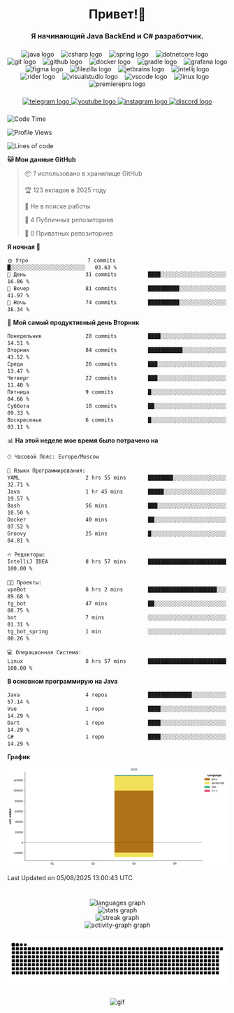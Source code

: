 <h1 align="center">Привет!👋</h1>

###

<h3 align="center">Я начинающий Java BackEnd и C# разработчик.</h3>

###

<div align="center">
  <img src="https://cdn.jsdelivr.net/gh/devicons/devicon/icons/java/java-original.svg" height="54" alt="java logo"  />
  <img width="8" />
  <img src="https://cdn.jsdelivr.net/gh/devicons/devicon/icons/csharp/csharp-original.svg" height="54" alt="csharp logo"  />
  <img width="8" />
  <img src="https://cdn.jsdelivr.net/gh/devicons/devicon/icons/spring/spring-original.svg" height="54" alt="spring logo"  />
  <img width="8" />
  <img src="https://cdn.jsdelivr.net/gh/devicons/devicon/icons/dotnetcore/dotnetcore-original.svg" height="54" alt="dotnetcore logo"  />
  <img width="8" />
  <img src="https://cdn.jsdelivr.net/gh/devicons/devicon/icons/git/git-original.svg" height="54" alt="git logo"  />
  <img width="8" />
  <img src="https://cdn.jsdelivr.net/gh/devicons/devicon/icons/github/github-original.svg" height="54" alt="github logo"  />
  <img width="8" />
  <img src="https://cdn.jsdelivr.net/gh/devicons/devicon/icons/docker/docker-original.svg" height="54" alt="docker logo"  />
  <img width="8" />
  <img src="https://cdn.jsdelivr.net/gh/devicons/devicon/icons/gradle/gradle-original.svg" height="54" alt="gradle logo"  />
  <img width="8" />
  <img src="https://cdn.jsdelivr.net/gh/devicons/devicon/icons/grafana/grafana-original.svg" height="54" alt="grafana logo"  />
  <img width="8" />
  <img src="https://cdn.jsdelivr.net/gh/devicons/devicon/icons/figma/figma-original.svg" height="54" alt="figma logo"  />
  <img width="8" />
  <img src="https://cdn.jsdelivr.net/gh/devicons/devicon/icons/filezilla/filezilla-plain.svg" height="54" alt="filezilla logo"  />
  <img width="8" />
  <img src="https://cdn.jsdelivr.net/gh/devicons/devicon/icons/jetbrains/jetbrains-original.svg" height="54" alt="jetbrains logo"  />
  <img width="8" />
  <img src="https://cdn.jsdelivr.net/gh/devicons/devicon/icons/intellij/intellij-original.svg" height="54" alt="intellij logo"  />
  <img width="8" />
  <img src="https://cdn.jsdelivr.net/gh/devicons/devicon/icons/rider/rider-original.svg" height="54" alt="rider logo"  />
  <img width="8" />
  <img src="https://cdn.jsdelivr.net/gh/devicons/devicon/icons/visualstudio/visualstudio-plain.svg" height="54" alt="visualstudio logo"  />
  <img width="8" />
  <img src="https://cdn.jsdelivr.net/gh/devicons/devicon/icons/vscode/vscode-original.svg" height="54" alt="vscode logo"  />
  <img width="8" />
  <img src="https://cdn.jsdelivr.net/gh/devicons/devicon/icons/linux/linux-original.svg" height="54" alt="linux logo"  />
  <img width="8" />
  <img src="https://cdn.jsdelivr.net/gh/devicons/devicon/icons/premierepro/premierepro-plain.svg" height="54" alt="premierepro logo"  />
</div>

###

<div align="center">
  <a href="t.me/son_of_dev228" target="_blank">
    <img src="https://img.shields.io/static/v1?message=Telegram&logo=telegram&label=&color=2CA5E0&logoColor=white&labelColor=&style=for-the-badge" height="25" alt="telegram logo"  />
  </a>
  <a href="https://www.youtube.com/@marensovich228" target="_blank">
    <img src="https://img.shields.io/static/v1?message=Youtube&logo=youtube&label=&color=FF0000&logoColor=white&labelColor=&style=for-the-badge" height="25" alt="youtube logo"  />
  </a>
  <a href="https://www.instagram.com/marensovich" target="_blank">
    <img src="https://img.shields.io/static/v1?message=Instagram&logo=instagram&label=&color=E4405F&logoColor=white&labelColor=&style=for-the-badge" height="25" alt="instagram logo"  />
  </a>
  <a href="https://discord.com/users/869841500127789066" target="_blank">
    <img src="https://img.shields.io/static/v1?message=Discord&logo=discord&label=&color=7289DA&logoColor=white&labelColor=&style=for-the-badge" height="25" alt="discord logo"  />
  </a>
</div>

###


<!--START_SECTION:waka-->
![Code Time](http://img.shields.io/badge/Code%20Time-67%20hrs%202%20mins-blue)

![Profile Views](http://img.shields.io/badge/%D0%9F%D1%80%D0%BE%D1%81%D0%BC%D0%BE%D1%82%D1%80%D0%BE%D0%B2%20%D0%BF%D1%80%D0%BE%D1%84%D0%B8%D0%BB%D1%8F-5-blue)

![Lines of code](https://img.shields.io/badge/%D0%A1%20Hello%20World%20%D0%BC%D0%BD%D0%BE%D1%8E%20%D0%B1%D1%8B%D0%BB%D0%BE%20%D0%BD%D0%B0%D0%BF%D0%B8%D1%81%D0%B0%D0%BD%D0%BE-39.9%20thousand%20%D1%81%D1%82%D1%80%D0%BE%D1%87%D0%B5%D0%BA%20%D0%BA%D0%BE%D0%B4%D0%B0-blue)

**🐱 Мои данные GitHub** 

> 📦 ? использовано в хранилище GitHub 
 > 
> 🏆 123 вкладов в 2025 году
 > 
> 🚫 Не в поиске работы
 > 
> 📜 4 Публичных репозиториев 
 > 
> 🔑 0 Приватных репозиториев 
 > 
**Я ночная 🦉** 

```text
🌞 Утро                   7 commits           █░░░░░░░░░░░░░░░░░░░░░░░░   03.63 % 
🌆 День                   31 commits          ████░░░░░░░░░░░░░░░░░░░░░   16.06 % 
🌃 Вечер                  81 commits          ██████████░░░░░░░░░░░░░░░   41.97 % 
🌙 Ночь                   74 commits          ██████████░░░░░░░░░░░░░░░   38.34 % 
```
📅 **Мой самый продуктивный день Вторник** 

```text
Понедельник              28 commits          ████░░░░░░░░░░░░░░░░░░░░░   14.51 % 
Вторник                  84 commits          ███████████░░░░░░░░░░░░░░   43.52 % 
Среда                    26 commits          ███░░░░░░░░░░░░░░░░░░░░░░   13.47 % 
Четверг                  22 commits          ███░░░░░░░░░░░░░░░░░░░░░░   11.40 % 
Пятница                  9 commits           █░░░░░░░░░░░░░░░░░░░░░░░░   04.66 % 
Суббота                  18 commits          ██░░░░░░░░░░░░░░░░░░░░░░░   09.33 % 
Воскресенье              6 commits           █░░░░░░░░░░░░░░░░░░░░░░░░   03.11 % 
```


📊 **На этой неделе мое время было потрачено на** 

```text
🕑︎ Часовой Пояс: Europe/Moscow

💬 Языки Программирования: 
YAML                     2 hrs 55 mins       ████████░░░░░░░░░░░░░░░░░   32.71 % 
Java                     1 hr 45 mins        █████░░░░░░░░░░░░░░░░░░░░   19.57 % 
Bash                     56 mins             ███░░░░░░░░░░░░░░░░░░░░░░   10.50 % 
Docker                   40 mins             ██░░░░░░░░░░░░░░░░░░░░░░░   07.52 % 
Groovy                   25 mins             █░░░░░░░░░░░░░░░░░░░░░░░░   04.81 % 

🔥 Редакторы: 
IntelliJ IDEA            8 hrs 57 mins       █████████████████████████   100.00 % 

🐱‍💻 Проекты: 
vpnBot                   8 hrs 2 mins        ██████████████████████░░░   89.68 % 
tg_bot                   47 mins             ██░░░░░░░░░░░░░░░░░░░░░░░   08.75 % 
bot                      7 mins              ░░░░░░░░░░░░░░░░░░░░░░░░░   01.31 % 
tg_bot_spring            1 min               ░░░░░░░░░░░░░░░░░░░░░░░░░   00.26 % 

💻 Операционная Система: 
Linux                    8 hrs 57 mins       █████████████████████████   100.00 % 
```

**В основном программирую на Java** 

```text
Java                     4 repos             ██████████████░░░░░░░░░░░   57.14 % 
Vue                      1 repo              ████░░░░░░░░░░░░░░░░░░░░░   14.29 % 
Dart                     1 repo              ████░░░░░░░░░░░░░░░░░░░░░   14.29 % 
C#                       1 repo              ████░░░░░░░░░░░░░░░░░░░░░   14.29 % 
```



**График**

![Lines of Code chart](https://raw.githubusercontent.com/marensovich/marensovich/main/assets/bar_graph.png)


 Last Updated on 05/08/2025 13:00:43 UTC
<!--END_SECTION:waka-->


###

<br clear="both">

<div align="center">
  <img src="https://github-readme-stats.vercel.app/api/top-langs?username=marensovich&locale=en&hide_title=false&layout=compact&card_width=320&langs_count=15&theme=react&hide_border=false&order=2" height="200" alt="languages graph" /> <br>
  <img src="https://github-readme-stats.vercel.app/api?username=marensovich&hide_title=false&hide_rank=false&show_icons=true&include_all_commits=true&count_private=true&disable_animations=false&theme=react&locale=en&hide_border=false&order=1" height="150" alt="stats graph" /> <br>
  <img src="https://streak-stats.demolab.com?user=marensovich&locale=en&mode=daily&theme=react&hide_border=false&border_radius=5&order=3" height="150" alt="streak graph" /> <br>
  <img src="https://github-readme-activity-graph.vercel.app/graph?username=marensovich&radius=16&theme=react&area=true&order=5&hide_border=false&hide_title=false" height="300" alt="activity-graph graph"  />
</div>

###


<div align="center">
  <picture>
    <source media="(prefers-color-scheme: dark)" srcset="https://raw.githubusercontent.com/marensovich/marensovich/output/github-contribution-grid-snake-dark.svg">
    <source media="(prefers-color-scheme: light)" srcset="https://raw.githubusercontent.com/marensovich/marensovich/output/github-contribution-grid-snake.svg">
    <img alt="github contribution grid snake animation" src="https://raw.githubusercontent.com/marensovich/marensovich/output/github-contribution-grid-snake.svg">
</picture>    
</div>

###

<div align="center">
  <img src="https://github.com/marensovich/About/blob/main/ISLEOFMANTT_1.gif" alt="gif"  />
</div>


###
